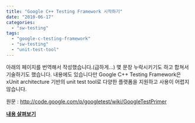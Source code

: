 ```yaml
---
title: "Google C++ Testing Framework 시작하기"
date: "2010-06-17"
categories: 
  - "sw-testing"
tags: 
  - "google-c-testing-framework"
  - "sw-testing"
  - "unit-test-tool"
---
```


  

아래의 페이지를 번역해서 작성했습니다.(급하게...) 몇 문장 누락시키기도 하고 합쳐서 기술하기도 했습니다. 내용에도 있습니다만 Google C++ Testing Framework은 xUnit architecture 기반의 unit test tool로 다양한 플랫폼을 지원하고 사용이 어렵지 않습니다.

원문 : http://code.google.com/p/googletest/wiki/GoogleTestPrimer

  

[**내용 살펴보기**](http://docs.google.com/View?id=dhj7zms7_2gjmz3hgj "Google C++ Testing Framework 시작하")
